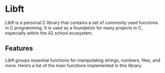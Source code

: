 # Libft

Libft is a personal C library that contains a set of commonly used functions in C programming.
It is used as a foundation for many projects in C, especially within the 42 school ecosystem.

## Features

Libft groups essential functions for manipulating strings, numbers, files, and more.
Here’s a list of the main functions implemented in this library:
